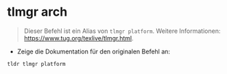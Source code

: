 # tlmgr arch

> Dieser Befehl ist ein Alias von `tlmgr platform`.
> Weitere Informationen: <https://www.tug.org/texlive/tlmgr.html>.

- Zeige die Dokumentation für den originalen Befehl an:

`tldr tlmgr platform`
